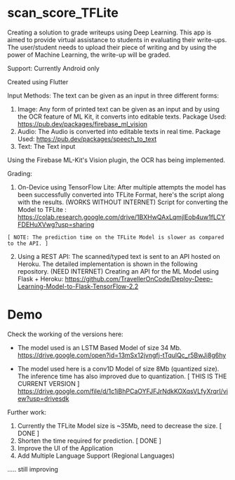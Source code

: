 # scan_score_TFLite

Creating a solution to grade writeups using Deep Learning. This app is aimed to provide virtual assistance to students in evaluating their write-ups. The user/student needs to upload their piece of writing and by using the power of Machine Learning, the write-up will be graded.

Support: Currently Android only

Created using Flutter

Input Methods:
The text can be given as an input in three different forms:
  1. Image: Any form of printed text can be given as an input and by using the OCR feature of ML Kit, it converts into editable texts.
        Package Used: https://pub.dev/packages/firebase_ml_vision
  2. Audio: The Audio is converted into editable texts in real time.
        Package Used: https://pub.dev/packages/speech_to_text
  3. Text: The Text input

Using the Firebase ML-Kit's Vision plugin, the OCR has being implemented.

Grading:

  1. On-Device using TensorFlow Lite: After multiple attempts the model has been successfully converted into TFLite Format, here's the script along with the results. (WORKS WITHOUT INTERNET)
  Script for converting the Model to TFLite :
    https://colab.research.google.com/drive/1BXHwQAxLqmjlEob4uw1fLCYFDEHuXVwg?usp=sharing
    
    [ NOTE: The prediction time on the TFLite Model is slower as compared to the API. ]

  2. Using a REST API: The scanned/typed text is sent to an API hosted on Heroku. The detailed implementation is shown in the following repository. (NEED INTERNET)
  Creating an API for the ML Model using Flask + Heroku:
    https://github.com/TravellerOnCode/Deploy-Deep-Learning-Model-to-Flask-TensorFlow-2.2


# Demo 
Check the working of the versions here:
- The model used is an LSTM Based Model of size 34 Mb.
https://drive.google.com/open?id=13mSx12jvngfj-tTqulQc_r5BwJi8g6hy

- The model used here is a conv1D Model of size 8Mb (quantized size). The inference time has also improved due to quantization. [ THIS IS THE CURRENT VERSION ]
https://drive.google.com/file/d/1c1iBhPCaOYFJFJrNdkKOXqsVLfyXrqrI/view?usp=drivesdk 


Further work:
  1. Currently the TFLite Model size is ~35Mb, need to decrease the size. [ DONE ]
  2. Shorten the time required for prediction. [ DONE ]
  3. Improve the UI of the Application 
  4. Add Multiple Language Support (Regional Languages)

..... still improving


